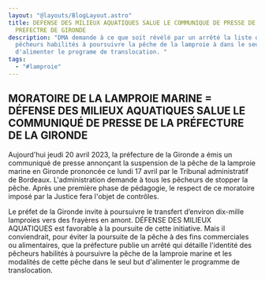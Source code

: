 ```yaml
---
layout: "@layouts/BlogLayout.astro"
title: DEFENSE DES MILIEUX AQUATIQUES SALUE LE COMMUNIQUE DE PRESSE DE LA
  PREFECTRE DE GIRONDE
description: "DMA demande à ce que soit révélé par un arrêté la liste des
  pêcheurs habilités à poursuivre la pêche de la lamproie à dans le seul but
  d'alimenter le programe de translocation. "
tags:
  - "#lamproie"
---
```

## MORATOIRE DE LA LAMPROIE MARINE = DÉFENSE DES MILIEUX AQUATIQUES SALUE LE  COMMUNIQUÉ DE PRESSE DE LA PRÉFECTURE DE LA GIRONDE

Aujourd'hui jeudi 20 avril 2023, la préfecture de la Gironde a émis un communiqué de
presse annonçant la suspension de la pêche de la lamproie marine en Gironde prononcée ce
lundi 17 avril par le Tribunal administratif de Bordeaux. L'administration demande à tous
les pêcheurs de stopper la pêche. Après une première phase de pédagogie, le respect de ce
moratoire imposé par la Justice fera l'objet de contrôles.

Le préfet de la Gironde invite à poursuivre le transfert d’environ dix-mille lamproies vers
des frayères en amont. DÉFENSE DES MILIEUX AQUATIQUES est favorable à la poursuite de
cette initiative. Mais il conviendrait, pour éviter la poursuite de la pêche à des fins
commerciales ou alimentaires, que la préfecture publie un arrêté qui détaille l'identité des
pêcheurs habilités à poursuivre la pêche de la lamproie marine et les modalités de cette
pêche dans le seul but d'alimenter le programme de translocation.